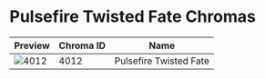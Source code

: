 # Pulsefire Twisted Fate Chromas

| Preview | Chroma ID | Name |
|---------|-----------|------|
| ![4012](https://raw.communitydragon.org/latest/plugins/rcp-be-lol-game-data/global/default/v1/champion-chroma-images/4/4012.png) | 4012 | Pulsefire Twisted Fate |